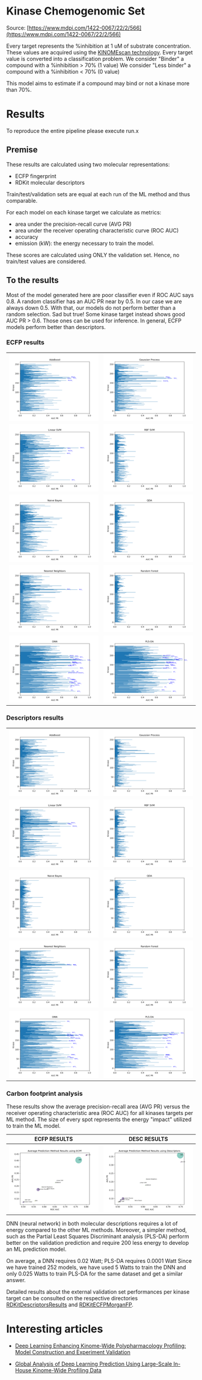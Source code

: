 # Kinase Chemogenomic Set

Source: [https://www.mdpi.com/1422-0067/22/2/566](https://www.mdpi.com/1422-0067/22/2/566)

Every target represents the %inhibition at 1 uM of substrate concentration.
These values are acquired using the [KINOMEscan technology](https://www.discoverx.com/technologies-platforms/competitive-binding-technology/kinomescan-technology-platform).
Every target value is converted into a classification problem.
We consider "Binder" a compound with a %inhibition > 70% (1 value)
We consider "Less binder" a compound with a %inhibition < 70% (0 value)

This model aims to estimate if a compound may bind or not a kinase more than 70%.

# Results

To reproduce the entire pipeline please execute run.x

## Premise

These results are calculated using two molecular representations:
* ECFP fingerprint
* RDKit molecular descriptors

Train/test/validation sets are equal at each run of the ML method and thus comparable. 

For each model on each kinase target we calculate as metrics:
- area under the precision-recall curve (AVG PR)
- area under the receiver operating characteristic curve (ROC AUC)
- accuracy
- emission (kW): the energy necessary to train the model.


These scores are calculated using ONLY the validation set. Hence, no train/test values are considered.

## To the results

Most of the model generated here are poor classifier even if ROC AUC says 0.8.
A random classifier has an AUC PR near by 0.5. In our case we are always down 0.5. 
With that, our models do not perform better than a random selection. Sad but true!
Some kinase target instead shows good AUC PR > 0.6. Those ones can be used for inference.
In general, ECFP models perform better than descriptors.

### ECFP results

|               |               |
| ------------- |:-------------:|
| ![KCGS Results1](https://raw.githubusercontent.com/gmrandazzo/ClassPipeliner/main/KinaseChemoGenomicSet/FinalResults/AdaBoost-rdkit_ecfp_table_results_by_kinase.png)     | ![KCGS Results6](https://raw.githubusercontent.com/gmrandazzo/ClassPipeliner/main/KinaseChemoGenomicSet/FinalResults/Gaussian_Process-rdkit_ecfp_table_results_by_kinase.png)     |
| ![KCGS Results2](https://raw.githubusercontent.com/gmrandazzo/ClassPipeliner/main/KinaseChemoGenomicSet/FinalResults/Linear_SVM-rdkit_ecfp_table_results_by_kinase.png)      | ![KCGS Results7](https://raw.githubusercontent.com/gmrandazzo/ClassPipeliner/main/KinaseChemoGenomicSet/FinalResults/RBF_SVM-rdkit_ecfp_table_results_by_kinase.png)     |
| ![KCGS Results3](https://raw.githubusercontent.com/gmrandazzo/ClassPipeliner/main/KinaseChemoGenomicSet/FinalResults/Naive_Bayes-rdkit_ecfp_table_results_by_kinase.png)      | ![KCGS Results8](https://raw.githubusercontent.com/gmrandazzo/ClassPipeliner/main/KinaseChemoGenomicSet/FinalResults/QDA-rdkit_ecfp_table_results_by_kinase.png)     |
| ![KCGS Results4](https://raw.githubusercontent.com/gmrandazzo/ClassPipeliner/main/KinaseChemoGenomicSet/FinalResults/Nearest_Neighbors-rdkit_ecfp_table_results_by_kinase.png)      | ![KCGS Results9](https://raw.githubusercontent.com/gmrandazzo/ClassPipeliner/main/KinaseChemoGenomicSet/FinalResults/Random_Forest-rdkit_ecfp_table_results_by_kinase.png)     |
| ![KCGS Results5](https://raw.githubusercontent.com/gmrandazzo/ClassPipeliner/main/KinaseChemoGenomicSet/FinalResults/DNN-rdkit_ecfp_table_results_by_kinase.png)      | ![KCGS Results10](https://raw.githubusercontent.com/gmrandazzo/ClassPipeliner/main/KinaseChemoGenomicSet/FinalResults/PLS-DA-rdkit_ecfp_table_results_by_kinase.png)    |


### Descriptors results

|               |               |
| ------------- |:-------------:|
| ![KCGS Results1](https://raw.githubusercontent.com/gmrandazzo/ClassPipeliner/main/KinaseChemoGenomicSet/FinalResults/AdaBoost-rdkit_desc_table_results.png)      | ![KCGS Results6](https://raw.githubusercontent.com/gmrandazzo/ClassPipeliner/main/KinaseChemoGenomicSet/FinalResults/Gaussian_Process-rdkit_desc_table_results.png)     |
| ![KCGS Results2](https://raw.githubusercontent.com/gmrandazzo/ClassPipeliner/main/KinaseChemoGenomicSet/FinalResults/Linear_SVM-rdkit_desc_table_results.png)      | ![KCGS Results7](https://raw.githubusercontent.com/gmrandazzo/ClassPipeliner/main/KinaseChemoGenomicSet/FinalResults/RBF_SVM-rdkit_desc_table_results.png)     |
| ![KCGS Results3](https://raw.githubusercontent.com/gmrandazzo/ClassPipeliner/main/KinaseChemoGenomicSet/FinalResults/Naive_Bayes-rdkit_desc_table_results.png)      | ![KCGS Results8](https://raw.githubusercontent.com/gmrandazzo/ClassPipeliner/main/KinaseChemoGenomicSet/FinalResults/QDA-rdkit_desc_table_results.png)     |
| ![KCGS Results4](https://raw.githubusercontent.com/gmrandazzo/ClassPipeliner/main/KinaseChemoGenomicSet/FinalResults/Nearest_Neighbors-rdkit_desc_table_results.png)      | ![KCGS Results9](https://raw.githubusercontent.com/gmrandazzo/ClassPipeliner/main/KinaseChemoGenomicSet/FinalResults/Random_Forest-rdkit_desc_table_results.png)     |
| ![KCGS Results5](https://raw.githubusercontent.com/gmrandazzo/ClassPipeliner/main/KinaseChemoGenomicSet/FinalResults/DNN-rdkit_desc_table_results.png)      | ![KCGS Results10](https://raw.githubusercontent.com/gmrandazzo/ClassPipeliner/main/KinaseChemoGenomicSet/FinalResults/PLS-DA-rdkit_desc_table_results.png)     |


### Carbon footprint analysis

These results show the average precision-recall area (AVG PR) versus the receiver operating characteristic area (ROC AUC) for all kinases targets per ML method.
The size of every spot represents the energy "impact" utilized to train the ML model.

| ECFP RESULTS  | DESC RESULTS  |
| ------------- |:-------------:|
| ![KCGS Results11](https://raw.githubusercontent.com/gmrandazzo/ClassPipeliner/main/KinaseChemoGenomicSet/FinalResults/rdkit_ecfp_table_results.png) | ![KCGS Results12](https://raw.githubusercontent.com/gmrandazzo/ClassPipeliner/main/KinaseChemoGenomicSet/FinalResults/rdkit_desc_table_results.png)     |

DNN (neural network) in both molecular descriptions requires a lot of energy compared to the other ML methods.
Moreover, a simpler method, such as the Partial Least Squares Discriminant analysis (PLS-DA)
perform better on the validation prediction and require 200 less energy to develop an ML prediction model.

On average, a DNN requires 0.02 Watt; PLS-DA requires 0.0001 Watt
Since we have trained 252 models, we have used 5 Watts to train the DNN and only 0.025 Watts to train PLS-DA for the same dataset and get a similar answer.

Detailed results about the external validation set performances per kinase target 
can be consulted on the respective directories [RDKitDescriptorsResults](https://raw.githubusercontent.com/gmrandazzo/ClassPipeliner/main/KinaseChemoGenomicSet/FinalResults/RDKitDescriptorsResults) and [RDKitECFPMorganFP](https://raw.githubusercontent.com/gmrandazzo/ClassPipeliner/main/KinaseChemoGenomicSet/FinalResults/RDKitECFPMorganFP).



# Interesting articles

- [Deep Learning Enhancing Kinome-Wide Polypharmacology Profiling: Model Construction and Experiment Validation](https://pubs.acs.org/doi/10.1021/acs.jmedchem.9b00855)

- [Global Analysis of Deep Learning Prediction Using Large-Scale In-House Kinome-Wide Profiling Data](https://pubs.acs.org/doi/10.1021/acsomega.2c00664)
